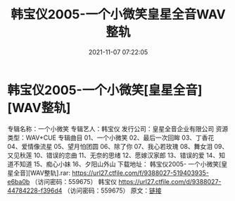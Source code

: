 ﻿---
title: 韩宝仪2005-一个小微笑皇星全音WAV整轨
date: 2021-11-07 07:22:05
categories: WAV车载音乐、镜像
tags: 华语中文
---
# 韩宝仪2005-一个小微笑[皇星全音][WAV整轨]

专辑名称：一个小微笑
专辑艺人：韩宝仪
发行公司：皇星全音企业有限公司
资源类型：WAV+CUE
专辑曲目
01、一个小微笑
02、最后一次回眸
03、丁香花
04、爱情像流星
05、望月怕团圆
06、除了你
07、我心若玫瑰
08、舞女泪
09、又见秋莲
10、错误的恋曲
11、无奈的思绪
12、愿嫁汉家郎
13、错误的爱
14、知道不知道
15、痴心小妹
16、夕阳山外山
下载地址：
韩宝仪2005-
一个小微笑[皇星全音][WAV整轨].rar: https://url27.ctfile.com/f/9388027-519403935-e6ba0b
（访问密码：559675）
韩宝仪
https://url27.ctfile.com/d/9388027-44784228-f396d4
（访问密码：559675）
原文：[链接](https://blog.sina.com.cn/s/blog_1647c7e7601030uqv.html)